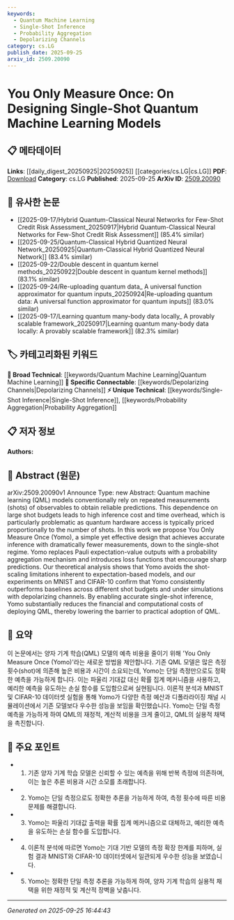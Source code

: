 ```yaml
---
keywords:
  - Quantum Machine Learning
  - Single-Shot Inference
  - Probability Aggregation
  - Depolarizing Channels
category: cs.LG
publish_date: 2025-09-25
arxiv_id: 2509.20090
---
```


<!-- KEYWORD_LINKING_METADATA:
{
  "processed_timestamp": "2025-09-25T16:44:43.406083",
  "vocabulary_version": "1.0",
  "selected_keywords": [
    "Quantum Machine Learning",
    "Single-Shot Inference",
    "Probability Aggregation",
    "Depolarizing Channels"
  ],
  "rejected_keywords": [],
  "similarity_scores": {
    "Quantum Machine Learning": 0.78,
    "Single-Shot Inference": 0.8,
    "Probability Aggregation": 0.77,
    "Depolarizing Channels": 0.75
  },
  "extraction_method": "AI_prompt_based",
  "budget_applied": true,
  "candidates_json": {
    "candidates": [
      {
        "surface": "Quantum Machine Learning",
        "canonical": "Quantum Machine Learning",
        "aliases": [
          "QML"
        ],
        "category": "broad_technical",
        "rationale": "Quantum Machine Learning is a core topic of the paper and connects to broader discussions in machine learning and quantum computing.",
        "novelty_score": 0.45,
        "connectivity_score": 0.88,
        "specificity_score": 0.65,
        "link_intent_score": 0.78
      },
      {
        "surface": "Single-Shot Inference",
        "canonical": "Single-Shot Inference",
        "aliases": [
          "Single Measurement Inference"
        ],
        "category": "unique_technical",
        "rationale": "Single-Shot Inference is a novel concept introduced in the paper, emphasizing reduced measurement requirements in QML.",
        "novelty_score": 0.75,
        "connectivity_score": 0.7,
        "specificity_score": 0.82,
        "link_intent_score": 0.8
      },
      {
        "surface": "Probability Aggregation Mechanism",
        "canonical": "Probability Aggregation",
        "aliases": [
          "Aggregation Mechanism"
        ],
        "category": "unique_technical",
        "rationale": "This mechanism is a unique contribution of the paper, offering a new approach to inference in QML.",
        "novelty_score": 0.68,
        "connectivity_score": 0.65,
        "specificity_score": 0.78,
        "link_intent_score": 0.77
      },
      {
        "surface": "Depolarizing Channels",
        "canonical": "Depolarizing Channels",
        "aliases": [
          "Quantum Noise Channels"
        ],
        "category": "specific_connectable",
        "rationale": "Depolarizing Channels are relevant to quantum computing and are crucial for understanding the paper's experimental setup.",
        "novelty_score": 0.52,
        "connectivity_score": 0.79,
        "specificity_score": 0.7,
        "link_intent_score": 0.75
      }
    ],
    "ban_list_suggestions": [
      "method",
      "experiment",
      "performance"
    ]
  },
  "decisions": [
    {
      "candidate_surface": "Quantum Machine Learning",
      "resolved_canonical": "Quantum Machine Learning",
      "decision": "linked",
      "scores": {
        "novelty": 0.45,
        "connectivity": 0.88,
        "specificity": 0.65,
        "link_intent": 0.78
      }
    },
    {
      "candidate_surface": "Single-Shot Inference",
      "resolved_canonical": "Single-Shot Inference",
      "decision": "linked",
      "scores": {
        "novelty": 0.75,
        "connectivity": 0.7,
        "specificity": 0.82,
        "link_intent": 0.8
      }
    },
    {
      "candidate_surface": "Probability Aggregation Mechanism",
      "resolved_canonical": "Probability Aggregation",
      "decision": "linked",
      "scores": {
        "novelty": 0.68,
        "connectivity": 0.65,
        "specificity": 0.78,
        "link_intent": 0.77
      }
    },
    {
      "candidate_surface": "Depolarizing Channels",
      "resolved_canonical": "Depolarizing Channels",
      "decision": "linked",
      "scores": {
        "novelty": 0.52,
        "connectivity": 0.79,
        "specificity": 0.7,
        "link_intent": 0.75
      }
    }
  ]
}
-->

# You Only Measure Once: On Designing Single-Shot Quantum Machine Learning Models

## 📋 메타데이터

**Links**: [[daily_digest_20250925|20250925]] [[categories/cs.LG|cs.LG]]
**PDF**: [Download](https://arxiv.org/pdf/2509.20090.pdf)
**Category**: cs.LG
**Published**: 2025-09-25
**ArXiv ID**: [2509.20090](https://arxiv.org/abs/2509.20090)

## 🔗 유사한 논문
- [[2025-09-17/Hybrid Quantum-Classical Neural Networks for Few-Shot Credit Risk Assessment_20250917|Hybrid Quantum-Classical Neural Networks for Few-Shot Credit Risk Assessment]] (85.4% similar)
- [[2025-09-25/Quantum-Classical Hybrid Quantized Neural Network_20250925|Quantum-Classical Hybrid Quantized Neural Network]] (83.4% similar)
- [[2025-09-22/Double descent in quantum kernel methods_20250922|Double descent in quantum kernel methods]] (83.1% similar)
- [[2025-09-24/Re-uploading quantum data_ A universal function approximator for quantum inputs_20250924|Re-uploading quantum data: A universal function approximator for quantum inputs]] (83.0% similar)
- [[2025-09-17/Learning quantum many-body data locally_ A provably scalable framework_20250917|Learning quantum many-body data locally: A provably scalable framework]] (82.3% similar)

## 🏷️ 카테고리화된 키워드
**🧠 Broad Technical**: [[keywords/Quantum Machine Learning|Quantum Machine Learning]]
**🔗 Specific Connectable**: [[keywords/Depolarizing Channels|Depolarizing Channels]]
**⚡ Unique Technical**: [[keywords/Single-Shot Inference|Single-Shot Inference]], [[keywords/Probability Aggregation|Probability Aggregation]]

## 📋 저자 정보

**Authors:** 

## 📄 Abstract (원문)

arXiv:2509.20090v1 Announce Type: new 
Abstract: Quantum machine learning (QML) models conventionally rely on repeated measurements (shots) of observables to obtain reliable predictions. This dependence on large shot budgets leads to high inference cost and time overhead, which is particularly problematic as quantum hardware access is typically priced proportionally to the number of shots. In this work we propose You Only Measure Once (Yomo), a simple yet effective design that achieves accurate inference with dramatically fewer measurements, down to the single-shot regime. Yomo replaces Pauli expectation-value outputs with a probability aggregation mechanism and introduces loss functions that encourage sharp predictions. Our theoretical analysis shows that Yomo avoids the shot-scaling limitations inherent to expectation-based models, and our experiments on MNIST and CIFAR-10 confirm that Yomo consistently outperforms baselines across different shot budgets and under simulations with depolarizing channels. By enabling accurate single-shot inference, Yomo substantially reduces the financial and computational costs of deploying QML, thereby lowering the barrier to practical adoption of QML.

## 📝 요약

이 논문에서는 양자 기계 학습(QML) 모델의 예측 비용을 줄이기 위해 'You Only Measure Once (Yomo)'라는 새로운 방법을 제안합니다. 기존 QML 모델은 많은 측정 횟수(shot)에 의존해 높은 비용과 시간이 소요되는데, Yomo는 단일 측정만으로도 정확한 예측을 가능하게 합니다. 이는 파울리 기대값 대신 확률 집계 메커니즘을 사용하고, 예리한 예측을 유도하는 손실 함수를 도입함으로써 실현됩니다. 이론적 분석과 MNIST 및 CIFAR-10 데이터셋 실험을 통해 Yomo가 다양한 측정 예산과 디폴라라이징 채널 시뮬레이션에서 기존 모델보다 우수한 성능을 보임을 확인했습니다. Yomo는 단일 측정 예측을 가능하게 하여 QML의 재정적, 계산적 비용을 크게 줄이고, QML의 실용적 채택을 촉진합니다.

## 🎯 주요 포인트

- 1. 기존 양자 기계 학습 모델은 신뢰할 수 있는 예측을 위해 반복 측정에 의존하며, 이는 높은 추론 비용과 시간 소모를 초래합니다.
- 2. Yomo는 단일 측정으로도 정확한 추론을 가능하게 하여, 측정 횟수에 따른 비용 문제를 해결합니다.
- 3. Yomo는 파울리 기대값 출력을 확률 집계 메커니즘으로 대체하고, 예리한 예측을 유도하는 손실 함수를 도입합니다.
- 4. 이론적 분석에 따르면 Yomo는 기대 기반 모델의 측정 확장 한계를 피하며, 실험 결과 MNIST와 CIFAR-10 데이터셋에서 일관되게 우수한 성능을 보였습니다.
- 5. Yomo는 정확한 단일 측정 추론을 가능하게 하여, 양자 기계 학습의 실용적 채택을 위한 재정적 및 계산적 장벽을 낮춥니다.


---

*Generated on 2025-09-25 16:44:43*